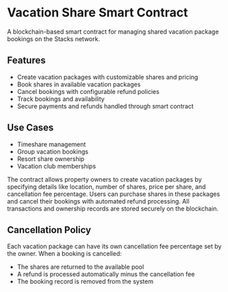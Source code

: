 # Vacation Share Smart Contract

A blockchain-based smart contract for managing shared vacation package bookings on the Stacks network.

## Features
- Create vacation packages with customizable shares and pricing
- Book shares in available vacation packages 
- Cancel bookings with configurable refund policies
- Track bookings and availability
- Secure payments and refunds handled through smart contract

## Use Cases
- Timeshare management
- Group vacation bookings
- Resort share ownership
- Vacation club memberships

The contract allows property owners to create vacation packages by specifying details like location, number of shares, price per share, and cancellation fee percentage. Users can purchase shares in these packages and cancel their bookings with automated refund processing. All transactions and ownership records are stored securely on the blockchain.

## Cancellation Policy
Each vacation package can have its own cancellation fee percentage set by the owner. When a booking is cancelled:
- The shares are returned to the available pool
- A refund is processed automatically minus the cancellation fee
- The booking record is removed from the system
